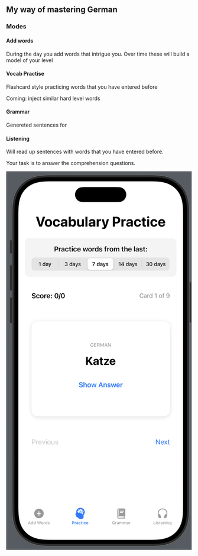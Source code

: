## My way of mastering German

### Modes

#### Add words
During the day you add words that intrigue you. Over time these will build a model of your level

#### Vocab Practise
Flashcard style practicing words that you have entered before

Coming: inject similar hard level words

#### Grammar
Genereted sentences for 

#### Listening
Will read up sentences with words that you have entered before.

Your task is to answer the comprehension questions.


![ui](static/ex.png)

